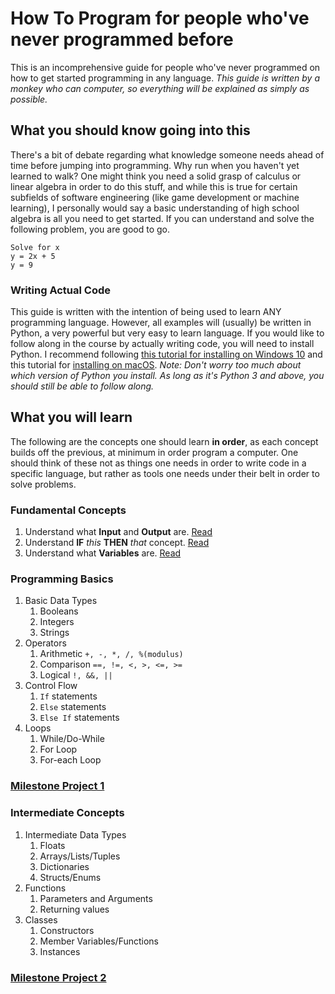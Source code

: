 # How To Program for people who've never programmed before
This is an incomprehensive guide for people who've never programmed on how to get started programming in any language. *This guide is written by a monkey who can computer, so everything will be explained as simply as possible.*

## What you should know going into this
There's a bit of debate regarding what knowledge someone needs ahead of time before jumping into programming. Why run when you haven't yet learned to walk? One might think you need a solid grasp of calculus or linear algebra in order to do this stuff, and while this is true for certain subfields of software engineering (like game development or machine learning), I personally would say a basic understanding of high school algebra is all you need to get started. If you can understand and solve the following problem, you are good to go.
```
Solve for x
y = 2x + 5
y = 9
```

### Writing Actual Code
This guide is written with the intention of being used to learn ANY programming language. However, all examples will (usually) be written in Python, a very powerful but very easy to learn language. If you would like to follow along in the course by actually writing code, you will need to install Python. I recommend following [this tutorial for installing on Windows 10](https://www.youtube.com/watch?v=UvcQlPZ8ecA) and this tutorial for [installing on macOS](https://www.youtube.com/watch?v=TgA4ObrowRg).
_Note: Don't worry too much about which version of Python you install. As long as it's Python 3 and above, you should still be able to follow along._

## What you will learn
The following are the concepts one should learn **in order**, as each concept builds off the previous, at minimum in order program a computer. One should think of these not as things one needs in order to write code in a specific language, but rather as tools one needs under their belt in order to solve problems.

### Fundamental Concepts
1. Understand what **Input** and **Output** are. [Read](https://github.com/pepper5319/HowToProgram/blob/master/fundamental_concepts/input_output.md)
2. Understand **IF** *this* **THEN** *that* concept. [Read](https://github.com/pepper5319/HowToProgram/blob/master/fundamental_concepts/if_then.md)
3. Understand what **Variables** are. [Read](https://github.com/pepper5319/HowToProgram/blob/master/fundamental_concepts/variables.md)

### Programming Basics
1. Basic Data Types
    1. Booleans
    2. Integers
    3. Strings
2. Operators
    1. Arithmetic `+, -, *, /, %(modulus)`
    2. Comparison `==, !=, <, >, <=, >=`
    3. Logical `!, &&, ||`
3. Control Flow
    1. `If` statements
    2. `Else` statements
    3. `Else If` statements
4. Loops
    1. While/Do-While
    2. For Loop
    3. For-each Loop

### [Milestone Project 1](https://github.com/pepper5319/HowToProgram/blob/master/milestones.md#project-1)

### Intermediate Concepts
1. Intermediate Data Types
    1. Floats
    2. Arrays/Lists/Tuples
    3. Dictionaries
    4. Structs/Enums
2. Functions
    1. Parameters and Arguments
    2. Returning values
3. Classes
    1. Constructors
    2. Member Variables/Functions
    3. Instances

### [Milestone Project 2](https://github.com/pepper5319/HowToProgram/blob/master/milestones.md#project-2)
